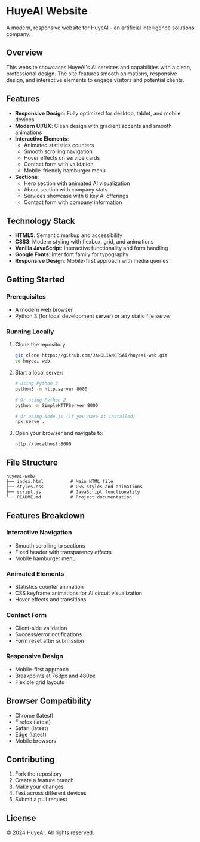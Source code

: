 # HuyeAI Website

A modern, responsive website for HuyeAI - an artificial intelligence solutions company.

## Overview

This website showcases HuyeAI's AI services and capabilities with a clean, professional design. The site features smooth animations, responsive design, and interactive elements to engage visitors and potential clients.

## Features

- **Responsive Design**: Fully optimized for desktop, tablet, and mobile devices
- **Modern UI/UX**: Clean design with gradient accents and smooth animations
- **Interactive Elements**: 
  - Animated statistics counters
  - Smooth scrolling navigation
  - Hover effects on service cards
  - Contact form with validation
  - Mobile-friendly hamburger menu
- **Sections**:
  - Hero section with animated AI visualization
  - About section with company stats
  - Services showcase with 6 key AI offerings
  - Contact form with company information

## Technology Stack

- **HTML5**: Semantic markup and accessibility
- **CSS3**: Modern styling with flexbox, grid, and animations
- **Vanilla JavaScript**: Interactive functionality and form handling
- **Google Fonts**: Inter font family for typography
- **Responsive Design**: Mobile-first approach with media queries

## Getting Started

### Prerequisites

- A modern web browser
- Python 3 (for local development server) or any static file server

### Running Locally

1. Clone the repository:
   ```bash
   git clone https://github.com/JANQLIANGTSAI/huyeai-web.git
   cd huyeai-web
   ```

2. Start a local server:
   ```bash
   # Using Python 3
   python3 -m http.server 8000
   
   # Or using Python 2
   python -m SimpleHTTPServer 8000
   
   # Or using Node.js (if you have it installed)
   npx serve .
   ```

3. Open your browser and navigate to:
   ```
   http://localhost:8000
   ```

## File Structure

```
huyeai-web/
├── index.html          # Main HTML file
├── styles.css          # CSS styles and animations
├── script.js           # JavaScript functionality
└── README.md           # Project documentation
```

## Features Breakdown

### Interactive Navigation
- Smooth scrolling to sections
- Fixed header with transparency effects
- Mobile hamburger menu

### Animated Elements
- Statistics counter animation
- CSS keyframe animations for AI circuit visualization
- Hover effects and transitions

### Contact Form
- Client-side validation
- Success/error notifications
- Form reset after submission

### Responsive Design
- Mobile-first approach
- Breakpoints at 768px and 480px
- Flexible grid layouts

## Browser Compatibility

- Chrome (latest)
- Firefox (latest)
- Safari (latest)
- Edge (latest)
- Mobile browsers

## Contributing

1. Fork the repository
2. Create a feature branch
3. Make your changes
4. Test across different devices
5. Submit a pull request

## License

© 2024 HuyeAI. All rights reserved.
